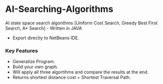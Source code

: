 # AI-Searching-Algorithms
AI state space search algorithms [Uniform Cost Search, Greedy Best First Search, A* Search] - Written in JAVA

 - Export directly to NetBeans IDE.
 
### Key Features
 - Generalize Program.
 - Build your own graph.
 - Will apply all three algortihms and compare the results at the end.
 - Returns shortest distance cost + Shortest Traversal Path.
 

 
